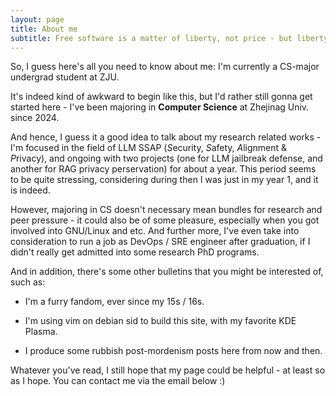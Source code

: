 ```yaml
---
layout: page
title: About me
subtitle: Free software is a matter of liberty, not price - but liberty is always interpellated.
---
```


So, I guess here's all you need to know about me: I'm currently a CS-major undergrad student at ZJU. 

It's indeed kind of awkward to begin like this, but I'd rather still gonna get started here - I've been majoring in **Computer Science** at Zhejinag Univ. since 2024. 

And hence, I guess it a good idea to talk about my research related works - I'm focused in the field of LLM SSAP (*S*ecurity, *S*afety, *A*lignment & *P*rivacy), and ongoing with two projects (one for LLM jailbreak defense, and another for RAG privacy perservation) for about a year. This period seems to be quite stressing, considering during then I was just in my year 1, and it is indeed. 

However, majoring in CS doesn't necessary mean bundles for research and peer pressure - it could also be of some pleasure, especially when you got involved into GNU/Linux and etc. And further more, I've even take into consideration to run a job as DevOps / SRE engineer after graduation, if I didn't really get admitted into some research PhD programs.

And in addition, there's some other bulletins that you might be interested of, such as:

- I'm a furry fandom, ever since my 15s / 16s.

- I'm using vim on debian sid to build this site, with my favorite KDE Plasma.

- I produce some rubbish post-mordenism posts here from now and then.

Whatever you've read, I still hope that my page could be helpful - at least so as I hope. You can contact me via the email below :)
